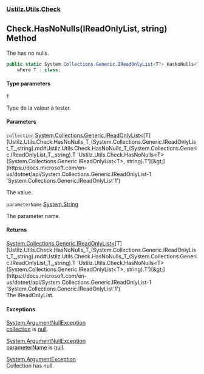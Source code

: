 ### [Ustilz.Utils](Ustilz.Utils.md 'Ustilz.Utils').[Check](Ustilz.Utils.Check.md 'Ustilz.Utils.Check')

## Check.HasNoNulls<T>(IReadOnlyList<T>, string) Method

The has no nulls.

```csharp
public static System.Collections.Generic.IReadOnlyList<T?> HasNoNulls<T>(System.Collections.Generic.IReadOnlyList<T?> collection, string parameterName)
    where T : class;
```
#### Type parameters

<a name='Ustilz.Utils.Check.HasNoNulls_T_(System.Collections.Generic.IReadOnlyList_T_,string).T'></a>

`T`

Type de la valeur à tester.
#### Parameters

<a name='Ustilz.Utils.Check.HasNoNulls_T_(System.Collections.Generic.IReadOnlyList_T_,string).collection'></a>

`collection` [System.Collections.Generic.IReadOnlyList&lt;](https://docs.microsoft.com/en-us/dotnet/api/System.Collections.Generic.IReadOnlyList-1 'System.Collections.Generic.IReadOnlyList`1')[T](Ustilz.Utils.Check.HasNoNulls_T_(System.Collections.Generic.IReadOnlyList_T_,string).md#Ustilz.Utils.Check.HasNoNulls_T_(System.Collections.Generic.IReadOnlyList_T_,string).T 'Ustilz.Utils.Check.HasNoNulls<T>(System.Collections.Generic.IReadOnlyList<T>, string).T')[&gt;](https://docs.microsoft.com/en-us/dotnet/api/System.Collections.Generic.IReadOnlyList-1 'System.Collections.Generic.IReadOnlyList`1')

The value.

<a name='Ustilz.Utils.Check.HasNoNulls_T_(System.Collections.Generic.IReadOnlyList_T_,string).parameterName'></a>

`parameterName` [System.String](https://docs.microsoft.com/en-us/dotnet/api/System.String 'System.String')

The parameter name.

#### Returns
[System.Collections.Generic.IReadOnlyList&lt;](https://docs.microsoft.com/en-us/dotnet/api/System.Collections.Generic.IReadOnlyList-1 'System.Collections.Generic.IReadOnlyList`1')[T](Ustilz.Utils.Check.HasNoNulls_T_(System.Collections.Generic.IReadOnlyList_T_,string).md#Ustilz.Utils.Check.HasNoNulls_T_(System.Collections.Generic.IReadOnlyList_T_,string).T 'Ustilz.Utils.Check.HasNoNulls<T>(System.Collections.Generic.IReadOnlyList<T>, string).T')[&gt;](https://docs.microsoft.com/en-us/dotnet/api/System.Collections.Generic.IReadOnlyList-1 'System.Collections.Generic.IReadOnlyList`1')  
The IReadOnlyList.

#### Exceptions

[System.ArgumentNullException](https://docs.microsoft.com/en-us/dotnet/api/System.ArgumentNullException 'System.ArgumentNullException')  
[collection](Ustilz.Utils.Check.HasNoNulls_T_(System.Collections.Generic.IReadOnlyList_T_,string).md#Ustilz.Utils.Check.HasNoNulls_T_(System.Collections.Generic.IReadOnlyList_T_,string).collection 'Ustilz.Utils.Check.HasNoNulls<T>(System.Collections.Generic.IReadOnlyList<T>, string).collection') is [null](https://docs.microsoft.com/en-us/dotnet/csharp/language-reference/keywords/null 'https://docs.microsoft.com/en-us/dotnet/csharp/language-reference/keywords/null').

[System.ArgumentNullException](https://docs.microsoft.com/en-us/dotnet/api/System.ArgumentNullException 'System.ArgumentNullException')  
[parameterName](Ustilz.Utils.Check.HasNoNulls_T_(System.Collections.Generic.IReadOnlyList_T_,string).md#Ustilz.Utils.Check.HasNoNulls_T_(System.Collections.Generic.IReadOnlyList_T_,string).parameterName 'Ustilz.Utils.Check.HasNoNulls<T>(System.Collections.Generic.IReadOnlyList<T>, string).parameterName') is [null](https://docs.microsoft.com/en-us/dotnet/csharp/language-reference/keywords/null 'https://docs.microsoft.com/en-us/dotnet/csharp/language-reference/keywords/null').

[System.ArgumentException](https://docs.microsoft.com/en-us/dotnet/api/System.ArgumentException 'System.ArgumentException')  
Collection has null.